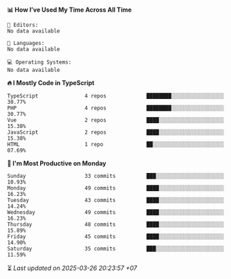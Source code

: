 <!--START_SECTION:readme-stats-->
**📊 How I’ve Used My Time Across All Time**

```text
📝 Editors:
No data available

💬 Languages:
No data available

💻 Operating Systems:
No data available
```

**🔥 I Mostly Code in TypeScript**

```text
TypeScript               4 repos             ████████░░░░░░░░░░░░░░░░░   30.77%
PHP                      4 repos             ████████░░░░░░░░░░░░░░░░░   30.77%
Vue                      2 repos             ████░░░░░░░░░░░░░░░░░░░░░   15.38%
JavaScript               2 repos             ████░░░░░░░░░░░░░░░░░░░░░   15.38%
HTML                     1 repo              ██░░░░░░░░░░░░░░░░░░░░░░░   07.69%
```

**📅 I'm Most Productive on Monday**

```text
Sunday                   33 commits          ███░░░░░░░░░░░░░░░░░░░░░░   10.93%
Monday                   49 commits          ████░░░░░░░░░░░░░░░░░░░░░   16.23%
Tuesday                  43 commits          ████░░░░░░░░░░░░░░░░░░░░░   14.24%
Wednesday                49 commits          ████░░░░░░░░░░░░░░░░░░░░░   16.23%
Thursday                 48 commits          ████░░░░░░░░░░░░░░░░░░░░░   15.89%
Friday                   45 commits          ████░░░░░░░░░░░░░░░░░░░░░   14.90%
Saturday                 35 commits          ███░░░░░░░░░░░░░░░░░░░░░░   11.59%
```



⏳ *Last updated on 2025-03-26 20:23:57 +07*
<!--END_SECTION:readme-stats-->